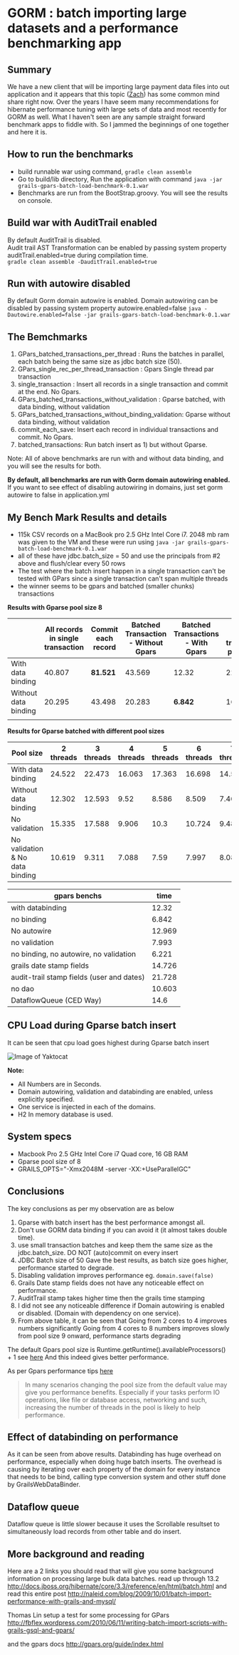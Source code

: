 
GORM : batch importing large datasets and a performance benchmarking app
===================================

Summary
--------

We have a new client that will be importing large payment data files into out application and it appears that this topic ([Zach][]) has some common mind share right now. Over the years I have seem many recommendations for hibernate performance tuning with large sets of data and most recently for GORM as well. What I haven't seen are any sample straight forward benchmark apps to fiddle with.
So I jammed the beginnings of one together and here it is. 

How to run the benchmarks
-------
- build runnable war using command, ```gradle clean assemble```
- Go to build/lib directory, Run the application with command ```java -jar grails-gpars-batch-load-benchmark-0.1.war``` 
- Benchmarks are run from the BootStrap.groovy. You will see the results on console. 


Build war with AuditTrail enabled
----
By default AuditTrail is disabled.  
Audit trail AST Transformation can be enabled by passing system property auditTrail.enabled=true during compilation time.  
```gradle clean assemble -DauditTrail.enabled=true```

Run with autowire disabled
----
By default Gorm domain autowire is enabled. Domain autowiring can be disabled by passing system property autowire.enabled=false
```java -Dautowire.enabled=false -jar grails-gpars-batch-load-benchmark-0.1.war```


The Bemchmarks
-------
1. GPars_batched_transactions_per_thread : Runs the batches in parallel, each batch being the same size as jdbc batch size (50).
2. GPars_single_rec_per_thread_transaction : Gpars Single thread par transaction
3. single_transaction : Insert all records in a single transaction and commit at the end. No Gpars.
4. GPars_batched_transactions_without_validation : Gparse batched, with data binding, without validation
5. GPars_batched_transactions_without_binding_validation: Gparse without data binding, without validation
4. commit_each_save: Insert each record in individual transactions and commit. No Gpars.
5. batched_transactions: Run batch insert as 1) but without Gparse.

Note: All of above benchmarks are run with and without data binding, and you will see the results for both.

**By default, all benchmarks are run with Gorm domain autowiring enabled.** 
If you want to see effect of disabling autowiring in domains, just set gorm autowire to false in application.yml


My Bench Mark Results and details
-------

* 115k CSV records on a MacBook pro 2.5 GHz Intel Core i7. 2048 mb ram was given to the VM and these were run using ```java -jar grails-gpars-batch-load-benchmark-0.1.war```
* all of these have jdbc.batch_size = 50 and use the principals from #2 above and flush/clear every 50 rows
* The test where the batch insert happen in a single transaction can't be tested with GPars since a single transaction can't span multiple threads
* the winner seems to be gpars and batched (smaller chunks) transactions


**Results with Gparse pool size 8**

|                      | All records in single transaction | Commit each record | Batched Transaction - Without Gpars  | Batched Transactions - With Gpars  | Gpars single transaction per thread  |
|----------------------|-----------------------------------|--------------------|--------------------------------------|------------------------------------|--------------------------------------|
| With data binding    | 40.807                           | **81.521**          | 43.569                              |  12.32                              | 22.372                               |
| Without data binding | 20.295                            | 43.498             | 20.283                               | **6.842**                          | 16.432                               |
|                      |                                   |                    |                                      |                                    |                                      |


**Results for Gparse batched with different pool sizes**

| Pool size                             |  2 threads | 3 threads | 4 threads | 5 threads | 6 threads | 7 threads | 8 threads | 9 threads | 10 threads | 11 threads | 12 threads |
|---------------------------------------|------------|-----------|-----------|-----------|-----------|-----------|-----------|-----------|------------|------------|------------|
| With data binding    | 24.522     | 22.473    | 16.063    | 17.363    | 16.698    | 14.53     | 12.32     | 12.012    | 12.145     | 14.785     | 14.081     |
| Without data binding | 12.302     | 12.593    | 9.52      | 8.586     | 8.509     | 7.46      | 6.842     | 6.27      | 6.696      | 6.896      | 7.074      |
| No validation                    | 15.335     | 17.588    | 9.906     | 10.3      | 10.724    | 9.489     | 7.993     | 8.112     | 8.203      | 9.069      | 9.032      |
| No validation & No data binding    | 10.619     | 9.311     | 7.088     | 7.59      | 7.997     | 8.088     | 6.558     | 5.896     | 5.683      | 6.223      | 6.594      |


| gpars benchs      | time |
|-------------------|------|
|with databinding   | 12.32  |
|no binding         | 6.842 |
|No autowire        | 12.969 |
|no validation      | 7.993 |
|no binding, no autowire,  no validation | 6.221 |
|grails date stamp fields | 14.726 |
|audit-trail stamp fields (user and dates)| 21.728 |
|no dao            | 10.603 |
|DataflowQueue (CED Way) | 14.6 |



CPU Load during Gparse batch insert
--------
It can be seen that cpu load goes highest during Gparse batch insert
  
![Image of Yaktocat](./cupload.png)


**Note:** 
- All Numbers are in Seconds.
- Domain autowiring, validation and databinding are enabled, unless explicitly specified.
- One service is injected in each of the domains.
- H2 In memory database is used.

System specs
------------
- Macbook Pro 2.5 GHz Intel Core i7 Quad core, 16 GB RAM
- Gparse pool size of 8
- GRAILS_OPTS="-Xmx2048M -server -XX:+UseParallelGC"


Conclusions
-------

The key conclusions as per my observation are as below

1. Gparse with batch insert has the best performance amongst all.
2. Don't use GORM data binding if you can avoid it (it almost takes double time).
3. use small transaction batches and keep them the same size as the jdbc.batch_size. DO NOT (auto)commit on every insert
4. JDBC Batch size of 50 Gave the best results, as batch size goes higher, performance started to degrade.
5. Disabling validation improves performance eg. ```domain.save(false)```
6. Grails Date stamp fields does not have any noticeable effect on performance.
7. AuditTrail stamp takes higher time then the grails time stamping
8. I did not see any noticeable difference if Domain autowiring is enabled or disabled. (Domain with dependency on one service).
9. From above table, it can be seen that 
   Going from 2 cores to 4 improves numbers significantly
   Going from 4 cores to 8 numbers improves slowly
   from pool size 9 onward, performance starts degrading
   

The default Gpars pool size is Runtime.getRuntime().availableProcessors() + 1 see [here](https://github.com/vaclav/GPars/blob/master/src/main/groovy/groovyx/gpars/util/PoolUtils.java#L43)
And this indeed gives better performance. 

As per Gpars performance tips [here](http://www.gpars.org/1.0.0/guide/guide/tips.html)
> In many scenarios changing the pool size from the default value may give you performance benefits. Especially if your tasks perform IO operations, like file or database access, networking and such, increasing the number of threads in the pool is likely to help performance.

Effect of databinding on performance
---
As it can be seen from above results. Databinding has huge overhead on performance, especially when doing huge batch inserts.
The overhead is causing by iterating over each property of the domain for every instance that needs to be bind, calling type conversion system
and other stuff done by GrailsWebDataBinder.

Dataflow queue
---
Dataflow queue is little slower because it uses the Scrollable resultset to simultaneously load records from other table and do insert. 

More background and reading
---------------

Here are a 2 links you should read that will give you some background information on processing large bulk data batches.
read up through 13.2
<http://docs.jboss.org/hibernate/core/3.3/reference/en/html/batch.html>
and read this entire post
<http://naleid.com/blog/2009/10/01/batch-import-performance-with-grails-and-mysql/>

Thomas Lin setup a test for some processing for GPars
<http://fbflex.wordpress.com/2010/06/11/writing-batch-import-scripts-with-grails-gsql-and-gpars/>

and the gpars docs
<http://gpars.org/guide/index.html>

[GPars]: http://gpars.org/guide/index.html
[SimpleJdbc Example]: http://www.brucephillips.name/blog/index.cfm/2010/10/28/Example-Of-Using-Spring-JDBC-Execute-Batch-To-Insert-Multiple-Rows-Into-A-Database-Table
[Zach]:http://grails.1312388.n4.nabble.com/Grails-Hang-with-Bulk-Data-Import-Using-GPars-td3410441.html

